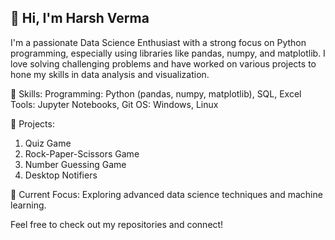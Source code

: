 ## 👋 Hi, I'm Harsh Verma

I'm a passionate Data Science Enthusiast with a strong focus on Python programming, especially using libraries like pandas, numpy, and matplotlib. 
I love solving challenging problems and have worked on various projects to hone my skills in data analysis and visualization.

🔧 Skills:
Programming: Python (pandas, numpy, matplotlib), SQL, Excel
Tools: Jupyter Notebooks, Git
OS: Windows, Linux

🚀 Projects:
1. Quiz Game
2. Rock-Paper-Scissors Game
3. Number Guessing Game
4. Desktop Notifiers

🌱 Current Focus:
Exploring advanced data science techniques and machine learning.

Feel free to check out my repositories and connect!
